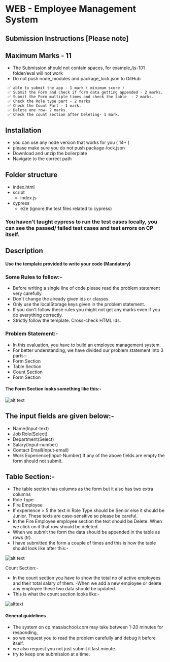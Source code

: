 # WEB - Employee Management System

## Submission Instructions [Please note]

## Maximum Marks - 11

- The Submission should not contain spaces, for example,/js-101 folder/eval will not work
- Do not push node_modules and package_lock.json to GitHub

```
 ✅ able to submit the app - 1 mark ( minimum score )
 ✅ Submit the Form and check if form data getting appended - 2 marks.
 ✅ Submit the Form multiple times and check the table  - 2 marks.
 ✅ Check the Role type part - 2 marks
 ✅ Check the Count Part - 1 mark.
 ✅ Delete one row- 2 marks.
 ✅ Check the count section after Deleting- 1 mark.

```

## Installation

- you can use any node version that works for you ( 14+ )
- please make sure you do not push package-lock.json
- Download and unzip the boilerplate
- Navigate to the correct path

## Folder structure

- index.html
- script
     - index.js
- cypress
  - e2e (ignore the test files related to cypress)

### You haven't taught cypress to run the test cases locally, you can see the passed/ failed test cases and test errors on CP itself.

## Description

#### Use the template provided to write your code (Mandatory)

### Some Rules to follow:-
- Before writing a single line of code please read the problem statement very carefully.
- Don't change the already given ids or classes.
- Only use the localStorage keys given in the problem statement.
- If you don't follow these rules you might not get any marks even if you do everything correctly.
- Strictly follow the template. Cross-check HTML Ids.

### Problem Statement:-
- In this evaluation, you have to build an employee management system.
- For better understanding, we have divided our problem statement into 3 parts:-
- Form Section
- Table Section
- Count Section
- Form Section

#### The Form Section looks something like this:-

![alt text](https://masai-course.s3.ap-south-1.amazonaws.com/editor/uploads/2022-08-12/Screenshot%202022-08-12%20at%2010.51.23%20AM_695336.png)

## The input fields are given below:-
- Name(Input-text)
- Job Role(Select)
- Department(Select)
- Salary(Input-number)
- Contact Email(Input-email)
- Work Experience(Input-Number)
If any of the above fields are empty the form should not submit.

## Table Section:-
- The table section has columns as the form but it also has two extra columns
- Role Type
- Fire Employee
- If experience > 5 the text in Role Type should be Senior else it should be Junior. These texts are case-sensitive so please be careful.
- In the Fire Employee employee section the text should be Delete. When we click on it that row should be deleted.
- When we submit the form the data should be appended in the table as rows (tr).
- I have submitted the form a couple of times and this is how the table should look like after this:-

![alt text](https://masai-course.s3.ap-south-1.amazonaws.com/editor/uploads/2022-08-12/Screenshot%202022-08-12%20at%2011.05.58%20AM_383135.png)

Count Section:-
- In the count section you have to show the total no of active employees and their total salary of them.
-When we add a new employee or delete any employee these two data should be updated.
- This is what the count section looks like:-

![alttext](https://masai-course.s3.ap-south-1.amazonaws.com/editor/uploads/2022-08-12/Screenshot%202022-08-12%20at%2011.16.38%20AM_903563.png)


#### General guidelines

- The system on cp.masaischool.com may take between 1-20 minutes for responding,
- so we request you to read the problem carefully and debug it before itself.
- we also request you not just submit it last minute.
- try to keep one submission at a time.